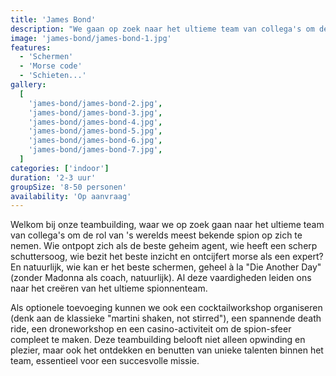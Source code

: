 ```yaml
---
title: 'James Bond'
description: "We gaan op zoek naar het ultieme team van collega's om de rol van 's werelds meest bekende spion op zich te nemen."
image: 'james-bond/james-bond-1.jpg'
features:
  - 'Schermen'
  - 'Morse code'
  - 'Schieten...'
gallery:
  [
    'james-bond/james-bond-2.jpg',
    'james-bond/james-bond-3.jpg',
    'james-bond/james-bond-4.jpg',
    'james-bond/james-bond-5.jpg',
    'james-bond/james-bond-6.jpg',
    'james-bond/james-bond-7.jpg',
  ]
categories: ['indoor']
duration: '2-3 uur'
groupSize: '8-50 personen'
availability: 'Op aanvraag'
---
```


Welkom bij onze teambuilding, waar we op zoek gaan naar het ultieme team van collega's om de rol van 's werelds meest bekende spion op zich te nemen. Wie ontpopt zich als de beste geheim agent, wie heeft een scherp schuttersoog, wie bezit het beste inzicht en ontcijfert morse als een expert? En natuurlijk, wie kan er het beste schermen, geheel à la "Die Another Day" (zonder Madonna als coach, natuurlijk). Al deze vaardigheden leiden ons naar het creëren van het ultieme spionnenteam.

Als optionele toevoeging kunnen we ook een cocktailworkshop organiseren (denk aan de klassieke "martini shaken, not stirred"), een spannende death ride, een droneworkshop en een casino-activiteit om de spion-sfeer compleet te maken. Deze teambuilding belooft niet alleen opwinding en plezier, maar ook het ontdekken en benutten van unieke talenten binnen het team, essentieel voor een succesvolle missie.
